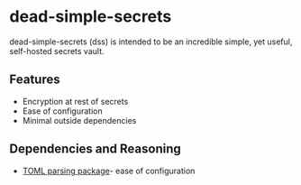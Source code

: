 # dead-simple-secrets

dead-simple-secrets (dss) is intended to be an incredible simple, yet useful, self-hosted secrets vault. 

## Features
- Encryption at rest of secrets
- Ease of configuration
- Minimal outside dependencies

## Dependencies and Reasoning
- [TOML parsing package](https://github.com/BurntSushi/toml)- ease of configuration